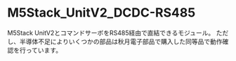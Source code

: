 # M5Stack_UnitV2_DCDC-RS485
M5Stack UnitV2とコマンドサーボをRS485経由で直結できるモジュール。
ただし、半導体不足によりいくつかの部品は秋月電子部品で購入した同等品で動作確認を行っています。

